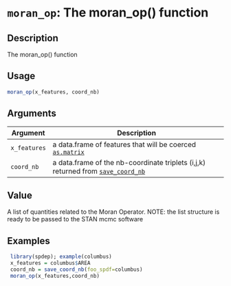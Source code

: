 # `moran_op`: The moran_op() function

## Description


 The moran_op() function


## Usage

```r
moran_op(x_features, coord_nb)
```


## Arguments

Argument      |Description
------------- |----------------
```x_features```     |     a data.frame of features that will be coerced [`as.matrix`](as.matrix.html)
```coord_nb```     |     a data.frame of the nb-coordinate triplets (i,j,k) returned from [`save_coord_nb`](save_coord_nb.html)

## Value


 A list of quantities related to the Moran Operator.
 NOTE: the list structure is ready to be passed to the STAN mcmc software


## Examples

```r 
 library(spdep); example(columbus)
 x_features = columbus$AREA
 coord_nb = save_coord_nb(foo_spdf=columbus)
 moran_op(x_features,coord_nb)
 ``` 

